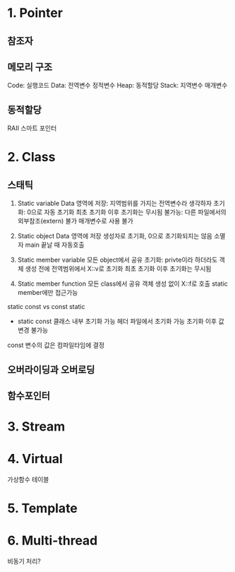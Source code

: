 # 1. Pointer


## 참조자


## 메모리 구조
Code:  실행코드
Data:  전역변수 정적변수
Heap:  동적할당
Stack: 지역변수 매개변수

## 동적할당


RAII
스마트 포인터







# 2. Class

## 스태틱
1. Static variable
	Data 영역에 저장: 지역범위를 가지는 전역변수라 생각하자
	초기화:
		0으로 자동 초기화
		최초 초기화 이후 초기화는 무시됨
	불가능:
		다른 파일에서의 외부참조(extern) 불가
		매개변수로 사용 불가

2. Static object
	Data 영역에 저장
	생성자로 초기화, 0으로 초기화되지는 않음
	소멸자 main 끝날 때 자동호출

3. Static member variable
	모든 object에서 공유
	초기화:
		privte이라 하더라도 객체 생성 전에 전역범위에서 X::v로 초기화
		최초 초기화 이후 초기화는 무시됨

4. Static member function
	모든 class에서 공유
	객체 생성 없이 X::f로 호출
	static member에만 접근가능


static const vs const static
- static const
	클래스 내부 초기화 가능
	헤더 파일에서 초기화 가능
	초기화 이후 값 변경 불가능

const 변수의 값은 컴파일타임에 결정

## 오버라이딩과 오버로딩

## 함수포인터









# 3. Stream







# 4. Virtual
가상함수 테이블






# 5. Template






# 6. Multi-thread


비동기 처리?

